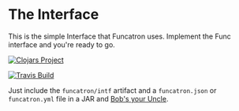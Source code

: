 # The Interface

This is the simple Interface that Funcatron uses.
Implement the Func interface and you're ready to go.

[![Clojars Project](https://img.shields.io/clojars/v/funcatron/intf.svg)](https://clojars.org/funcatron/intf)

[![Travis Build](https://travis-ci.org/funcatron/intf.svg?branch=master)](https://travis-ci.org/funcatron/intf)

Just include the `funcatron/intf` artifact
and a `funcatron.json` or `funcatron.yml` file in a JAR
and [Bob's your Uncle](https://en.wikipedia.org/wiki/Bob%27s_your_uncle).
